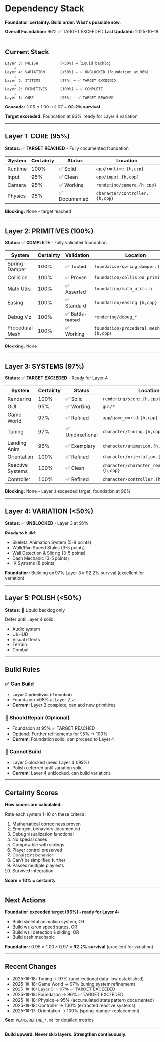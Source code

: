 # Dependency Stack

**Foundation certainty. Build order. What's possible now.**

**Overall Foundation:** 96% ✅ TARGET EXCEEDED
**Last Updated:** 2025-10-18

---

## Current Stack

```
Layer 5: POLISH          [<50%] ← liquid backlog
    ↓
Layer 4: VARIATION       [<50%] ← ✅ UNBLOCKED (foundation at 96%)
    ↓
Layer 3: SYSTEMS         [97%] ← ✅ TARGET EXCEEDED
    ↓
Layer 2: PRIMITIVES      [100%] ← ✅ COMPLETE
    ↓
Layer 1: CORE            [95%] ← ✅ TARGET REACHED
```

**Cascade:** 0.95 × 1.00 × 0.97 = **92.2% survival**

**Target exceeded:** Foundation at 96%, ready for Layer 4 variation

---

## Layer 1: CORE (95%)

**Status:** ✅ **TARGET REACHED** - Fully documented foundation

| System | Certainty | Status | Location |
|--------|-----------|--------|----------|
| Runtime | 100% | ✅ Solid | `app/runtime.{h,cpp}` |
| Input | 95% | ✅ Clean | `app/input.{h,cpp}` |
| Camera | 95% | ✅ Working | `rendering/camera.{h,cpp}` |
| Physics | 95% | ✅ Documented | `character/controller.{h,cpp}` |

**Blocking:** None - target reached

---

## Layer 2: PRIMITIVES (100%)

**Status:** ✅ **COMPLETE** - Fully validated foundation

| System | Certainty | Validation | Location |
|--------|-----------|------------|----------|
| Spring-Damper | 100% | ✅ Tested | `foundation/spring_damper.{h,cpp}` |
| Collision | 100% | ✅ Proven | `foundation/collision_primitives.h` |
| Math Utils | 100% | ✅ Asserted | `foundation/math_utils.h` |
| Easing | 100% | ✅ Standard | `foundation/easing.{h,cpp}` |
| Debug Viz | 100% | ✅ Battle-tested | `rendering/debug_*` |
| Procedural Mesh | 100% | ✅ Working | `foundation/procedural_mesh.{h,cpp}` |

**Blocking:** None

---

## Layer 3: SYSTEMS (97%)

**Status:** ✅ **TARGET EXCEEDED** - Ready for Layer 4

| System | Certainty | Status | Location |
|--------|-----------|--------|----------|
| Rendering | 100% | ✅ Solid | `rendering/scene.{h,cpp}` |
| GUI | 95% | ✅ Working | `gui/*` |
| Game World | 97% | ✅ Refined | `app/game_world.{h,cpp}` |
| Tuning | 97% | ✅ Unidirectional | `character/tuning.{h,cpp}` |
| Landing Anim | 96% | ✅ Exemplary | `character/animation.{h,cpp}` |
| Orientation | 100% | ✅ Refined | `character/orientation.{h,cpp}` |
| Reactive Systems | 100% | ✅ Clean | `character/character_reactive_systems.{h,cpp}` |
| Controller | 100% | ✅ Refined | `character/controller.{h,cpp}` |

**Blocking:** None - Layer 3 exceeded target, foundation at 96%

---

## Layer 4: VARIATION (<50%)

**Status:** ✅ **UNBLOCKED** - Layer 3 at 96%

**Ready to build:**
- Skeletal Animation System (5-8 points)
- Walk/Run Speed States (3-5 points)
- Wall Detection & Sliding (3-5 points)
- Dash Mechanic (3-5 points)
- IK Systems (8 points)

**Foundation:** Building on 97% Layer 3 = 92.2% survival (excellent for variation)

---

## Layer 5: POLISH (<50%)

**Status:** 🚫 Liquid backlog only

Defer until Layer 4 solid:
- Audio system
- UI/HUD
- Visual effects
- Terrain
- Combat

---

## Build Rules

### ✅ Can Build
- Layer 2 primitives (if needed)
- Foundation ≥98% at Layer 2 ✓
- **Current:** Layer 2 complete, can add new primitives

### 🔧 Should Repair (Optional)
- Foundation at 95% ✅ TARGET REACHED
- Optional: Further refinements for 95% → 100%
- **Current:** Foundation solid, can proceed to Layer 4

### 🚫 Cannot Build
- Layer 5 blocked (need Layer 4 ≥95%)
- Polish deferred until variation solid
- **Current:** Layer 4 unblocked, can build variations

---

## Certainty Scores

**How scores are calculated:**

Rate each system 1-10 on these criteria:
1. Mathematical correctness proven
2. Emergent behaviors documented
3. Debug visualization functional
4. No special cases
5. Composable with siblings
6. Player control preserved
7. Consistent behavior
8. Can't be simplified further
9. Passed multiple playtests
10. Survived integration

**Score × 10% = certainty**

---

## Next Actions

**Foundation exceeded target (96%) - ready for Layer 4:**
- Build skeletal animation system, OR
- Build walk/run speed states, OR
- Build wall detection & sliding, OR
- Build dash mechanic

**Foundation:** 0.95 × 1.00 × 0.97 = **92.2% survival** (excellent for variation)

---

## Recent Changes

- 2025-10-18: Tuning → 97% (unidirectional data flow established)
- 2025-10-18: Game World → 97% (tuning system refinement)
- 2025-10-18: Layer 3 → 97% ✅ TARGET EXCEEDED
- 2025-10-18: Foundation → 96% ✅ TARGET EXCEEDED
- 2025-10-18: Physics → 95% (accumulated state pattern documented)
- 2025-10-18: Controller → 100% (extracted reactive systems)
- 2025-10-17: Orientation → 100% (spring-damper replacement)

**See:** `PLANS/REFINE_*.md` for detailed metrics

---

**Build upward. Never skip layers. Strengthen continuously.**
